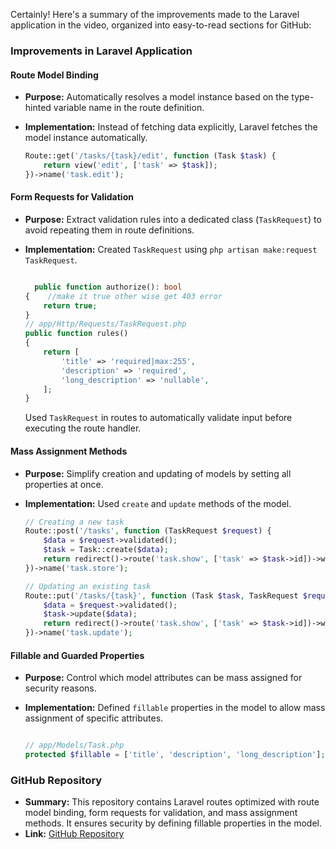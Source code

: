 Certainly! Here's a summary of the improvements made to the Laravel application in the video, organized into easy-to-read sections for GitHub:

### Improvements in Laravel Application

#### Route Model Binding

-   **Purpose:** Automatically resolves a model instance based on the type-hinted variable name in the route definition.
-   **Implementation:** Instead of fetching data explicitly, Laravel fetches the model instance automatically.

    ```php
    Route::get('/tasks/{task}/edit', function (Task $task) {
        return view('edit', ['task' => $task]);
    })->name('task.edit');
    ```

#### Form Requests for Validation

-   **Purpose:** Extract validation rules into a dedicated class (`TaskRequest`) to avoid repeating them in route definitions.
-   **Implementation:** Created `TaskRequest` using `php artisan make:request TaskRequest`.

    ```php

      public function authorize(): bool
    {    //make it true other wise get 403 error
        return true;
    }
    // app/Http/Requests/TaskRequest.php
    public function rules()
    {
        return [
            'title' => 'required|max:255',
            'description' => 'required',
            'long_description' => 'nullable',
        ];
    }
    ```

    Used `TaskRequest` in routes to automatically validate input before executing the route handler.

#### Mass Assignment Methods

-   **Purpose:** Simplify creation and updating of models by setting all properties at once.
-   **Implementation:** Used `create` and `update` methods of the model.

    ```php
    // Creating a new task
    Route::post('/tasks', function (TaskRequest $request) {
        $data = $request->validated();
        $task = Task::create($data);
        return redirect()->route('task.show', ['task' => $task->id])->with('success', 'Task is created!');
    })->name('task.store');

    // Updating an existing task
    Route::put('/tasks/{task}', function (Task $task, TaskRequest $request) {
        $data = $request->validated();
        $task->update($data);
        return redirect()->route('task.show', ['task' => $task->id])->with('success', 'Task is updated!');
    })->name('task.update');
    ```

#### Fillable and Guarded Properties

-   **Purpose:** Control which model attributes can be mass assigned for security reasons.
-   **Implementation:** Defined `fillable` properties in the model to allow mass assignment of specific attributes.

    ```php

    // app/Models/Task.php
    protected $fillable = ['title', 'description', 'long_description'];
    ```

### GitHub Repository

-   **Summary:** This repository contains Laravel routes optimized with route model binding, form requests for validation, and mass assignment methods. It ensures security by defining fillable properties in the model.
-   **Link:** [GitHub Repository](https://github.com/your/repository)
